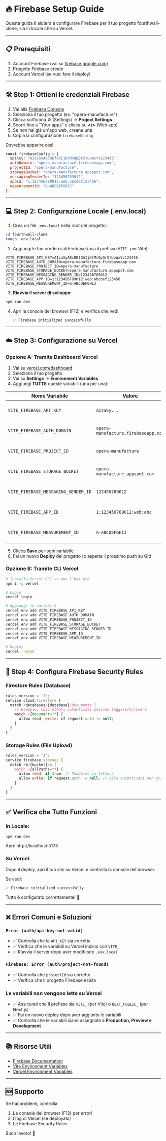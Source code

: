 # 🔥 Firebase Setup Guide

Questa guida ti aiuterà a configurare Firebase per il tuo progetto fourthwall-clone, sia in locale che su Vercel.

---

## 📋 Prerequisiti

1. Account Firebase (vai su [firebase.google.com](https://firebase.google.com))
2. Progetto Firebase creato
3. Account Vercel (se vuoi fare il deploy)

---

## 🛠️ Step 1: Ottieni le credenziali Firebase

1. Vai alla [Firebase Console](https://console.firebase.google.com/)
2. Seleziona il tuo progetto (es: "opera-manufacture")
3. Clicca sull'icona ⚙️ (Settings) → **Project Settings**
4. Scorri fino a "Your apps" e clicca su **</>** (Web app)
5. Se non hai già un'app web, creane una
6. Copia la configurazione `firebaseConfig`

Dovrebbe apparire così:

```javascript
const firebaseConfig = {
  apiKey: "AIzaSyABcDEfGhIjKlMnOpQrStUvWxYz123456",
  authDomain: "opera-manufacture.firebaseapp.com",
  projectId: "opera-manufacture",
  storageBucket: "opera-manufacture.appspot.com",
  messagingSenderId: "123456789012",
  appId: "1:123456789012:web:abcdef123456",
  measurementId: "G-ABCDEFGHIJ"
};
```

---

## 💻 Step 2: Configurazione Locale (.env.local)

1. Crea un file `.env.local` nella root del progetto:

```bash
cd fourthwall-clone
touch .env.local
```

2. Aggiungi le tue credenziali Firebase (usa il prefisso `VITE_` per Vite):

```env
VITE_FIREBASE_API_KEY=AIzaSyABcDEfGhIjKlMnOpQrStUvWxYz123456
VITE_FIREBASE_AUTH_DOMAIN=opera-manufacture.firebaseapp.com
VITE_FIREBASE_PROJECT_ID=opera-manufacture
VITE_FIREBASE_STORAGE_BUCKET=opera-manufacture.appspot.com
VITE_FIREBASE_MESSAGING_SENDER_ID=123456789012
VITE_FIREBASE_APP_ID=1:123456789012:web:abcdef123456
VITE_FIREBASE_MEASUREMENT_ID=G-ABCDEFGHIJ
```

3. **Riavvia il server di sviluppo**:

```bash
npm run dev
```

4. Apri la console del browser (F12) e verifica che vedi:
   ```
   ✅ Firebase initialized successfully
   ```

---

## ☁️ Step 3: Configurazione su Vercel

### Opzione A: Tramite Dashboard Vercel

1. Vai su [vercel.com/dashboard](https://vercel.com/dashboard)
2. Seleziona il tuo progetto
3. Vai su **Settings** → **Environment Variables**
4. Aggiungi **TUTTE** queste variabili (una per una):

| Nome Variabile | Valore | Environments |
|----------------|--------|--------------|
| `VITE_FIREBASE_API_KEY` | `AIzaSy...` | Production, Preview, Development |
| `VITE_FIREBASE_AUTH_DOMAIN` | `opera-manufacture.firebaseapp.com` | Production, Preview, Development |
| `VITE_FIREBASE_PROJECT_ID` | `opera-manufacture` | Production, Preview, Development |
| `VITE_FIREBASE_STORAGE_BUCKET` | `opera-manufacture.appspot.com` | Production, Preview, Development |
| `VITE_FIREBASE_MESSAGING_SENDER_ID` | `123456789012` | Production, Preview, Development |
| `VITE_FIREBASE_APP_ID` | `1:123456789012:web:abc` | Production, Preview, Development |
| `VITE_FIREBASE_MEASUREMENT_ID` | `G-ABCDEFGHIJ` | Production, Preview, Development |

5. Clicca **Save** per ogni variabile
6. Fai un nuovo **Deploy** del progetto (o aspetta il prossimo push su Git)

### Opzione B: Tramite CLI Vercel

```bash
# Installa Vercel CLI se non l'hai già
npm i -g vercel

# Login
vercel login

# Aggiungi le variabili
vercel env add VITE_FIREBASE_API_KEY
vercel env add VITE_FIREBASE_AUTH_DOMAIN
vercel env add VITE_FIREBASE_PROJECT_ID
vercel env add VITE_FIREBASE_STORAGE_BUCKET
vercel env add VITE_FIREBASE_MESSAGING_SENDER_ID
vercel env add VITE_FIREBASE_APP_ID
vercel env add VITE_FIREBASE_MEASUREMENT_ID

# Deploy
vercel --prod
```

---

## 🔐 Step 4: Configura Firebase Security Rules

### Firestore Rules (Database)

```javascript
rules_version = '2';
service cloud.firestore {
  match /databases/{database}/documents {
    // Esempio: solo utenti autenticati possono leggere/scrivere
    match /{document=**} {
      allow read, write: if request.auth != null;
    }
  }
}
```

### Storage Rules (File Upload)

```javascript
rules_version = '2';
service firebase.storage {
  match /b/{bucket}/o {
    match /{allPaths=**} {
      allow read: if true; // Pubblico in lettura
      allow write: if request.auth != null; // Solo autenticati per scrivere
    }
  }
}
```

---

## ✅ Verifica che Tutto Funzioni

### In Locale:
```bash
npm run dev
```

Apri: http://localhost:5173

### Su Vercel:
Dopo il deploy, apri il tuo sito su Vercel e controlla la console del browser.

Se vedi:
```
✅ Firebase initialized successfully
```

Tutto è configurato correttamente! 🎉

---

## ❌ Errori Comuni e Soluzioni

### `Error (auth/api-key-not-valid)`
- ✅ Controlla che la `API_KEY` sia corretta
- ✅ Verifica che le variabili su Vercel inizino con `VITE_`
- ✅ Riavvia il server dopo aver modificato `.env.local`

### `Firebase: Error (auth/project-not-found)`
- ✅ Controlla che `projectId` sia corretto
- ✅ Verifica che il progetto Firebase esista

### Le variabili non vengono lette su Vercel
- ✅ Assicurati che il prefisso sia `VITE_` (per Vite) o `NEXT_PUBLIC_` (per Next.js)
- ✅ Fai un nuovo deploy dopo aver aggiunto le variabili
- ✅ Controlla che le variabili siano assegnate a **Production, Preview e Development**

---

## 📚 Risorse Utili

- [Firebase Documentation](https://firebase.google.com/docs)
- [Vite Environment Variables](https://vitejs.dev/guide/env-and-mode.html)
- [Vercel Environment Variables](https://vercel.com/docs/projects/environment-variables)

---

## 🆘 Supporto

Se hai problemi, controlla:
1. La console del browser (F12) per errori
2. I log di Vercel (se deployato)
3. Le Firebase Security Rules

Buon lavoro! 🚀
